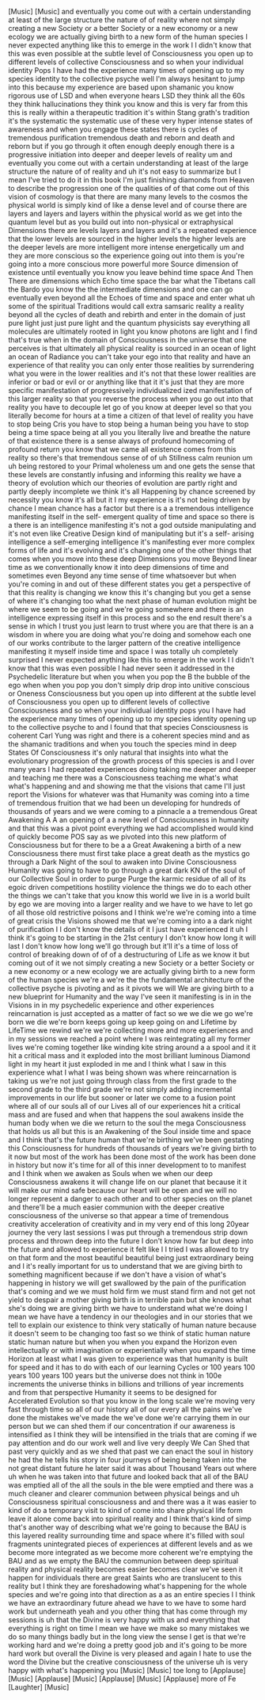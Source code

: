 \[Music\] \[Music\] and eventually you come out with a certain understanding at least of the large structure the nature of of reality where not simply creating a new Society or a better Society or a new economy or a new ecology we are actually giving birth to a new form of the human species I never expected anything like this to emerge in the work I I didn't know that this was even possible at the subtle level of Consciousness you open up to different levels of collective Consciousness and so when your individual identity Pops I have had the experience many times of opening up to my species identity to the collective psyche well I'm always hesitant to jump into this because my experience are based upon shamanic you know rigorous use of LSD and when everyone hears LSD they think all the 60s they think hallucinations they think you know and this is very far from this this is really within a therapeutic tradition it's within Stang grath's tradition it's the systematic the systematic use of these very hyper intense states of awareness and when you engage these states there is cycles of tremendous purification tremendous death and reborn and death and reborn but if you go through it often enough deeply enough there is a progressive initiation into deeper and deeper levels of reality um and eventually you come out with a certain understanding at least of the large structure the nature of of reality and uh it's not easy to summarize but I mean I've tried to do it in this book I'm just finishing diamonds from Heaven to describe the progression one of the qualities of of that come out of this vision of cosmology is that there are many many levels to the cosmos the physical world is simply kind of like a dense level and of course there are layers and layers and layers within the physical world as we get into the quantum level but as you build out into non-physical or extraphysical Dimensions there are levels layers and layers and it's a repeated experience that the lower levels are sourced in the higher levels the higher levels are the deeper levels are more intelligent more intense energetically um and they are more conscious so the experience going out into them is you're going into a more conscious more powerful more Source dimension of existence until eventually you know you leave behind time space And Then There are dimensions which Echo time space the bar what the Tibetans call the Bardo you know the the intermediate dimensions and one can go eventually even beyond all the Echoes of time and space and enter what uh some of the spiritual Traditions would call extra samsaric reality a reality beyond all the cycles of death and rebirth and enter in the domain of just pure light just just pure light and the quantum physicists say everything all molecules are ultimately rooted in light you know photons are light and I find that's true when in the domain of Consciousness in the universe that one perceives is that ultimately all physical reality is sourced in an ocean of light an ocean of Radiance you can't take your ego into that reality and have an experience of that reality you can only enter those realities by surrendering what you were in the lower realities and it's not that these lower realities are inferior or bad or evil or or anything like that it it's just that they are more specific manifestation of progressively individualized ized manifestation of this larger reality so that you reverse the process when you go out into that reality you have to decouple let go of you know at deeper level so that you literally become for hours at a time a citizen of that level of reality you have to stop being Cris you have to stop being a human being you have to stop being a time space being at all you you literally live and breathe the nature of that existence there is a sense always of profound homecoming of profound return you know that we came all existence comes from this reality so there's that tremendous sense of of uh Stillness calm reunion um uh being restored to your Primal wholeness um and one gets the sense that these levels are constantly infusing and informing this reality we have a theory of evolution which our theories of evolution are partly right and partly deeply incomplete we think it's all Happening by chance screened by necessity you know it's all but it I my experience is it's not being driven by chance I mean chance has a factor but there is a a tremendous intelligence manifesting itself in the self- emergent quality of time and space so there is a there is an intelligence manifesting it's not a god outside manipulating and it's not even like Creative Design kind of manipulating but it's a self- arising intelligence a self-emerging intelligence it's manifesting ever more complex forms of life and it's evolving and it's changing one of the other things that comes when you move into these deep Dimensions you move Beyond linear time as we conventionally know it into deep dimensions of time and sometimes even Beyond any time sense of time whatsoever but when you're coming in and out of these different states you get a perspective of that this reality is changing we know this it's changing but you get a sense of where it's changing too what the next phase of human evolution might be where we seem to be going and we're going somewhere and there is an intelligence expressing itself in this process and so the end result there's a sense in which I trust you just learn to trust where you are that there is an a wisdom in where you are doing what you're doing and somehow each one of our works contribute to the larger pattern of the creative intelligence manifesting it myself inside time and space I was totally uh completely surprised I never expected anything like this to emerge in the work I I didn't know that this was even possible I had never seen it addressed in the Psychedelic literature but when you when you pop the B the bubble of the ego when when you pop you don't simply drip drop into unitive conscious or Oneness Consciousness but you open up into different at the subtle level of Consciousness you open up to different levels of collective Consciousness and so when your individual identity pops you I have had the experience many times of opening up to my species identity opening up to the collective psyche to and I found that that species Consciousness is coherent Carl Yung was right and there is a coherent species mind and as the shamanic traditions and when you touch the species mind in deep States Of Consciousness it's only natural that insights into what the evolutionary progression of the growth process of this species is and I over many years I had repeated experiences doing taking me deeper and deeper and teaching me there was a Consciousness teaching me what's what what's happening and and showing me that the visions that came I'll just report the Visions for whatever was that Humanity was coming into a time of tremendous fruition that we had been un developing for hundreds of thousands of years and we were coming to a pinnacle a a tremendous Great Awakening A A an opening of a a new level of Consciousness in humanity and that this was a pivot point everything we had accomplished would kind of quickly become POS say as we pivoted into this new platform of Consciousness but for there to be a a Great Awakening a birth of a new Consciousness there must first take place a great death as the mystics go through a Dark Night of the soul to awaken into Divine Consciousness Humanity was going to have to go through a great dark KN of the soul of our Collective Soul in order to purge Purge the karmic residue of all of its egoic driven competitions hostility violence the things we do to each other the things we can't take that you know this world we live in is a world built by ego we are moving into a larger reality and we have to we have to let go of all those old restrictive poisons and I think we're we're coming into a time of great crisis the Visions showed me that we're coming into a a dark night of purification I I don't know the details of it I just have experienced it uh I think it's going to be starting in the 21st century I don't know how long it will last I don't know how long we'll go through but it'll it's a time of loss of control of breaking down of of of a destructuring of Life as we know it but coming out of it we not simply creating a new Society or a better Society or a new economy or a new ecology we are actually giving birth to a new form of the human species we're a we're the the fundamental architecture of the collective psyche is pivoting and as it pivots we will We are giving birth to a new blueprint for Humanity and the way I've seen it manifesting is in in the Visions in in my psychedelic experience and other experiences reincarnation is just accepted as a matter of fact so we we die we go we're born we die we're born keeps going up keep going on and Lifetime by LifeTime we rewind we're we're collecting more and more experiences and in my sessions we reached a point where I was reintegrating all my former lives we're coming together like winding kite string around a a spool and it it hit a critical mass and it exploded into the most brilliant luminous Diamond light in my heart it just exploded in me and I think what I saw in this experience what I what I was being shown was where reincarnation is taking us we're not just going through class from the first grade to the second grade to the third grade we're not simply adding incremental improvements in our life but sooner or later we come to a fusion point where all of our souls all of our Lives all of our experiences hit a critical mass and are fused and when that happens the soul awakens inside the human body when we die we return to the soul the mega Consciousness that holds us all but this is an Awakening of the Soul inside time and space and I think that's the future human that we're birthing we've been gestating this Consciousness for hundreds of thousands of years we're giving birth to it now but most of the work has been done most of the work has been done in history but now it's time for all of this inner development to to manifest and I think when we awaken as Souls when we when our deep Consciousness awakens it will change life on our planet that because it it will make our mind safe because our heart will be open and we will no longer represent a danger to each other and to other species on the planet and there'll be a much easier communion with the deeper creative consciousness of the universe so that appear a time of tremendous creativity acceleration of creativity and in my very end of this long 20year journey the very last sessions I was put through a tremendous strip down process and thrown deep into the future I don't know how far but deep into the future and allowed to experience it felt like I I tried I was allowed to try on that form and the most beautiful beautiful being just extraordinary being and I it's really important for us to understand that we are giving birth to something magnificent because if we don't have a vision of what's happening in history we will get swallowed by the pain of the purification that's coming and we we must hold firm we must stand firm and not get not yield to despair a mother giving birth is in terrible pain but she knows what she's doing we are giving birth we have to understand what we're doing I mean we have have a tendency in our theologies and in our stories that we tell to explain our existence to think very statically of human nature because it doesn't seem to be changing too fast so we think of static human nature static human nature but when you when you expand the Horizon even intellectually or with imagination or experientially when you expand the time Horizon at least what I was given to experience was that humanity is built for speed and it has to do with each of our learning Cycles or 100 years 100 years 100 years 100 years but the universe does not think in 100e increments the universe thinks in billions and trillions of year increments and from that perspective Humanity it seems to be designed for Accelerated Evolution so that you know in the long scale we're moving very fast through time so all of our history all of our every all the pains we've done the mistakes we've made the we've done we're carrying them in our person but we can shed them if our concentration if our awareness is intensified as I think they will be intensified in the trials that are coming if we pay attention and do our work well and live very deeply We Can Shed that past very quickly and as we shed that past we can enact the soul in history he had the he tells his story in four journeys of being being taken into the not great distant future he later said it was about Thousand Years out where uh when he was taken into that future and looked back that all of the BAU was emptied all of the all the souls in the ble were emptied and there was a much cleaner and clearer communion between physical beings and uh Consciousness spiritual consciousness and and there was a it was easier to kind of do a temporary visit to kind of come into share physical life form leave it alone come back into spiritual reality and I think that's kind of simp that's another way of describing what we're going to because the BAU is this layered reality surrounding time and space where it's filled with soul fragments unintegrated pieces of experiences at different levels and as we become more integrated as we become more coherent we're emptying the BAU and as we empty the BAU the communion between deep spiritual reality and physical reality becomes easier becomes clear we've seen it happen for individuals there are great Saints who are translucent to this reality but I think they are foreshadowing what's happening for the whole species and we're going into that direction as a as an entire species I I think we have an extraordinary future ahead we have to we have to some hard work but underneath yeah and you other thing that has come through my sessions is uh that the Divine is very happy with us and everything that everything is right on time I mean we have we make so many mistakes we do so many things badly but in the long view the sense I get is that we're working hard and we're doing a pretty good job and it's going to be more hard work but overall the Divine is very pleased and again I hate to use the word the Divine but the creative consciousness of the universe uh is very happy with what's happening you \[Music\] \[Music\] toe long to \[Applause\] \[Music\] \[Applause\] \[Music\] \[Applause\] \[Music\] \[Applause\] more of Fe \[Laughter\] \[Music\]
